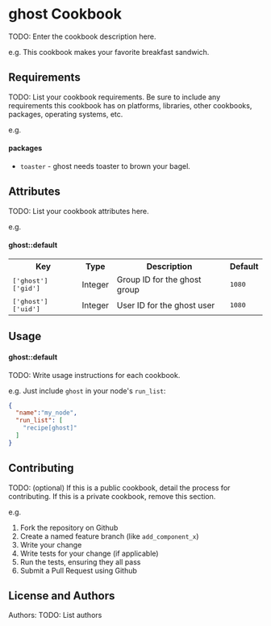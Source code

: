 ghost Cookbook
==============
TODO: Enter the cookbook description here.

e.g.
This cookbook makes your favorite breakfast sandwich.

Requirements
------------
TODO: List your cookbook requirements. Be sure to include any requirements this cookbook has on platforms, libraries, other cookbooks, packages, operating systems, etc.

e.g.
#### packages
- `toaster` - ghost needs toaster to brown your bagel.

Attributes
----------
TODO: List your cookbook attributes here.

e.g.
#### ghost::default
<table>
  <tr>
    <th>Key</th>
    <th>Type</th>
    <th>Description</th>
    <th>Default</th>
  </tr>
  <tr>
    <td><tt>['ghost']['gid']</tt></td>
    <td>Integer</td>
    <td>Group ID for the ghost group</td>
    <td><tt>1080</tt></td>
  </tr>
  <tr>
    <td><tt>['ghost']['uid']</tt></td>
    <td>Integer</td>
    <td>User ID for the ghost user</td>
    <td><tt>1080</tt></td>
  </tr>
</table>

Usage
-----
#### ghost::default
TODO: Write usage instructions for each cookbook.

e.g.
Just include `ghost` in your node's `run_list`:

```json
{
  "name":"my_node",
  "run_list": [
    "recipe[ghost]"
  ]
}
```

Contributing
------------
TODO: (optional) If this is a public cookbook, detail the process for contributing. If this is a private cookbook, remove this section.

e.g.
1. Fork the repository on Github
2. Create a named feature branch (like `add_component_x`)
3. Write your change
4. Write tests for your change (if applicable)
5. Run the tests, ensuring they all pass
6. Submit a Pull Request using Github

License and Authors
-------------------
Authors: TODO: List authors
